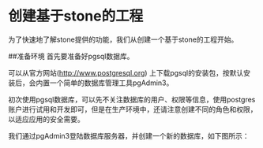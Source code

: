 # 创建基于stone的工程

为了快速地了解stone提供的功能，我们从创建一个基于stone的工程开始。

##准备环境
首先要准备好pgsql数据库。

可以从官方网站(http://www.postgresql.org) 上下载pgsql的安装包，按默认安装后，会内置一个简单的数据库管理工具pgAdmin3。

初次使用pgsql数据库，可以先不关注数据库的用户、权限等信息，使用postgres账户进行试用和开发即可，但是在生产环境中，还请注意创建不同的角色和权限，以适应应用的安全需要。

我们通过pgAdmin3登陆数据库服务器，并创建一个新的数据库，如下图所示：

